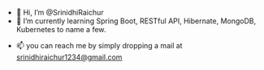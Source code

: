- 👋 Hi, I’m @SrinidhiRaichur 
- 🌱 I’m currently learning Spring Boot, RESTful API, Hibernate, MongoDB, Kubernetes to name a few.
<!---
- 👀 I’m interested in
- 💞️ I’m looking to collaborate on ...
--->
- 📫 you can reach me by simply dropping a mail at srinidhiraichur1234@gmail.com

<!---
SrinidhiRaichur/SrinidhiRaichur is a ✨ special ✨ repository because its `README.md` (this file) appears on your GitHub profile.
You can click the Preview link to take a look at your changes.
--->
